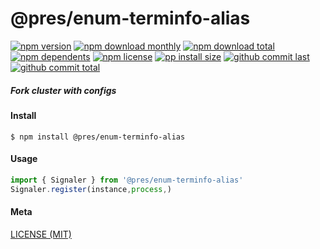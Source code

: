 # @pres/enum-terminfo-alias

[![npm version][badge-npm-version]][url-npm]
[![npm download monthly][badge-npm-download-monthly]][url-npm]
[![npm download total][badge-npm-download-total]][url-npm]
[![npm dependents][badge-npm-dependents]][url-github]
[![npm license][badge-npm-license]][url-npm]
[![pp install size][badge-pp-install-size]][url-pp]
[![github commit last][badge-github-last-commit]][url-github]
[![github commit total][badge-github-commit-count]][url-github]

[//]: <> (Shields)

[badge-npm-version]: https://flat.badgen.net/npm/v/@pres/enum-terminfo-alias

[badge-npm-download-monthly]: https://flat.badgen.net/npm/dm/@pres/enum-terminfo-alias

[badge-npm-download-total]:https://flat.badgen.net/npm/dt/@pres/enum-terminfo-alias

[badge-npm-dependents]: https://flat.badgen.net/npm/dependents/@pres/enum-terminfo-alias

[badge-npm-license]: https://flat.badgen.net/npm/license/@pres/enum-terminfo-alias

[badge-pp-install-size]: https://flat.badgen.net/packagephobia/install/@pres/enum-terminfo-alias

[badge-github-last-commit]: https://flat.badgen.net/github/last-commit/hoyeungw/pres

[badge-github-commit-count]: https://flat.badgen.net/github/commits/hoyeungw/pres

[//]: <> (Link)

[url-npm]: https://npmjs.org/package/@pres/enum-terminfo-alias

[url-pp]: https://packagephobia.now.sh/result?p=@pres/enum-terminfo-alias

[url-github]: https://github.com/hoyeungw/pres

##### Fork cluster with configs

#### Install

```console
$ npm install @pres/enum-terminfo-alias
```

#### Usage

```js
import { Signaler } from '@pres/enum-terminfo-alias'
Signaler.register(instance,process,)
```

#### Meta

[LICENSE (MIT)](LICENSE)
